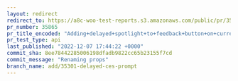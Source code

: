 ```yaml
---
layout: redirect
redirect_to: https://a8c-woo-test-reports.s3.amazonaws.com/public/pr/35865/api/index.html
pr_number: 35865
pr_title_encoded: "Adding+delayed+spotlight+to+feedback+button+on+current+product+page"
pr_test_type: api
last_published: "2022-12-07 17:44:22 +0000"
commit_sha: 8ee78442285006198dfadb9822cc65b23155f7cd
commit_message: "Renaming props"
branch_name: add/35301-delayed-ces-prompt
---
```


